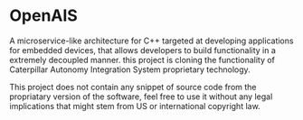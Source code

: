 # OpenAIS

A microservice-like architecture for C++ targeted at developing applications for embedded devices,
that allows developers to build functionality in a extremely decoupled manner.
this project is cloning the functionality of Caterpillar Autonomy Integration System proprietary technology.

This project does not contain any snippet of source code from the propriatary version of the
software, feel free to use it without any legal implications that might stem from US or international
copyright law.


